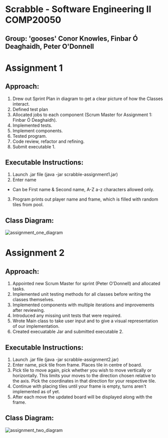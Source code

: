 # **Scrabble** - Software Engineering II COMP20050
## Group: 'gooses' Conor Knowles, Finbar Ó Deaghaidh, Peter O'Donnell


# Assignment 1
## Approach:
1. Drew out Sprint Plan in diagram to get a clear picture of how the Classes interact.
2. Defined test plan
3. Allocated jobs to each component (Scrum Master for Assignment 1: Finbar Ó Deaghaidh).
4. Implemented tests.
5. Implement components.
6. Tested program.
7. Code review, refactor and refining.
8. Submit executable 1.

## Executable Instructions:
1. Launch .jar file (java -jar scrabble-assignment1.jar)
2. Enter name
  * Can be First name & Second name, A-Z a-z characters allowed only.
3. Program prints out player name and frame, which is filled with random tiles from pool.

## Class Diagram:
![assignment_one_diagram](https://github.com/UCD-COMP20050/gooses/blob/master/images/assignment_one_diagram.png)


# Assignment 2
## Approach:
1. Appointed new Scrum Master for sprint (Peter O'Donnell) and allocated tasks.
2. Implemented unit testing methods for all classes before writing the classes themselves.
3. Implemented components with multiple iterations and improvements after reviewing.
4. Introduced any missing unit tests that were required.
5. Wrote Main class to take user input and to give a visual representation of our implementation.
6. Created execuatable Jar and submitted executable 2.

## Executable Instructions:
1. Launch .jar file (java -jar scrabble-assignment2.jar)
2. Enter name, pick tile from frame. Places tile in centre of board.
3. Pick tile to move again, pick whether you wish to move vertically or horizontally. This limits your moves to the direction chosen relative to the axis. Pick the coordinates in that direction for your respective tile.
4. Continue with placing tiles until your frame is empty, turns aren't implemented as of yet.
5. After each move the updated board will be displayed along with the frame.

## Class Diagram:
![assignment_two_diagram](https://github.com/UCD-COMP20050/gooses/blob/master/images/assignment_two_diagram.PNG)





